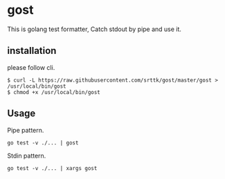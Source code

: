 # gost
This is golang test formatter, Catch stdout by pipe and use it.

## installation
please follow cli.
```
$ curl -L https://raw.githubusercontent.com/srttk/gost/master/gost > /usr/local/bin/gost
$ chmod +x /usr/local/bin/gost
```

## Usage
Pipe pattern.
```
go test -v ./... | gost
```

Stdin pattern.
```
go test -v ./... | xargs gost
```
